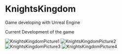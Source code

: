 # KnightsKingdom
 Game developing with Unreal Engine
 
 
 Current Development of the game
 
![KnightsKingdomPicture1](https://user-images.githubusercontent.com/33797987/80310685-f070e080-87d3-11ea-8621-24ebebd98b71.PNG)
![KnightsKingdomPicture2](https://user-images.githubusercontent.com/33797987/80310716-14ccbd00-87d4-11ea-9562-7249bde5de12.PNG)
![KnightsKingdomPicture3](https://user-images.githubusercontent.com/33797987/80310718-15fdea00-87d4-11ea-9ebf-6ce90bf0a24d.PNG)
![KnightsKingdomPicture4](https://user-images.githubusercontent.com/33797987/80310719-172f1700-87d4-11ea-8ffe-7db519773312.png)
